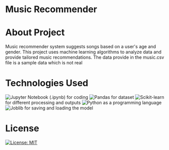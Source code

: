 # Music Recommender

# About Project

Music recommender system suggests songs based on a user's age and gender. This project uses machine learning algorithms to analyze data and provide tailored music recommendations. The data provide in the music.csv file is a sample data which is not real

# Technologies Used

![Jupyter Notebook](https://img.shields.io/badge/Jupyter-F37626?logo=jupyter&logoColor=white) (.ipynb) for coding
![Pandas](https://img.shields.io/badge/Pandas-150458?logo=pandas&logoColor=white) for dataset
![Scikit-learn](https://img.shields.io/badge/Scikit--learn-F7931E?logo=scikit-learn&logoColor=white) for different processing and outputs 
![Python](https://img.shields.io/badge/Python-3776AB?logo=python&logoColor=white) as a programming language
![Joblib](https://img.shields.io/badge/Joblib-003B57?logo=files&logoColor=white) for saving and loading the model

# License
[![License: MIT](https://img.shields.io/badge/License-MIT-green.svg)](LICENSE)
